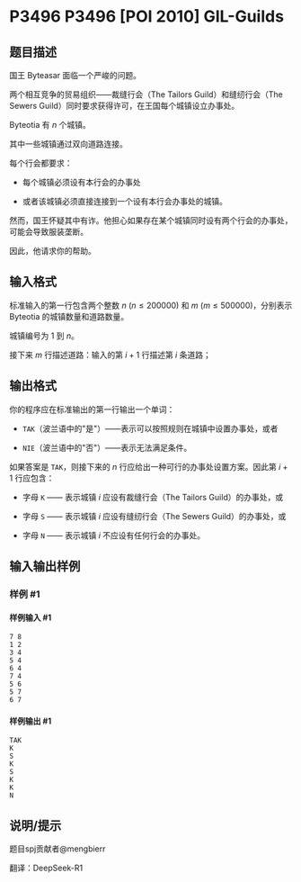 # P3496 P3496 [POI 2010] GIL-Guilds

## 题目描述

国王 Byteasar 面临一个严峻的问题。

两个相互竞争的贸易组织——裁缝行会（The Tailors Guild）和缝纫行会（The Sewers Guild）同时要求获得许可，在王国每个城镇设立办事处。

Byteotia 有 $n$ 个城镇。

其中一些城镇通过双向道路连接。

每个行会都要求：

- 每个城镇必须设有本行会的办事处

- 或者该城镇必须直接连接到一个设有本行会办事处的城镇。

然而，国王怀疑其中有诈。他担心如果存在某个城镇同时设有两个行会的办事处，可能会导致服装垄断。

因此，他请求你的帮助。

## 输入格式

标准输入的第一行包含两个整数 $n$ ($n \leq 200000$) 和 $m$ ($m \leq 500000$)，分别表示 Byteotia 的城镇数量和道路数量。

城镇编号为 $1$ 到 $n$。

接下来 $m$ 行描述道路：输入的第 $i+1$ 行描述第 $i$ 条道路；

## 输出格式

你的程序应在标准输出的第一行输出一个单词：

- `TAK`（波兰语中的"是"）——表示可以按照规则在城镇中设置办事处，或者

- `NIE`（波兰语中的"否"）——表示无法满足条件。

如果答案是 `TAK`，则接下来的 $n$ 行应给出一种可行的办事处设置方案。因此第 $i+1$ 行应包含：

- 字母 `K` —— 表示城镇 $i$ 应设有裁缝行会（The Tailors Guild）的办事处，或

- 字母 `S` —— 表示城镇 $i$ 应设有缝纫行会（The Sewers Guild）的办事处，或

- 字母 `N` —— 表示城镇 $i$ 不应设有任何行会的办事处。

## 输入输出样例

### 样例 #1

#### 样例输入 #1

```
7 8
1 2
3 4
5 4
6 4
7 4
5 6
5 7
6 7
```

#### 样例输出 #1

```
TAK
K
S
K
S
K
K
N
```

## 说明/提示

题目spj贡献者@mengbierr

翻译：DeepSeek-R1
